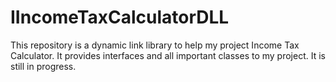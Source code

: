 # IIncomeTaxCalculatorDLL
This repository is a dynamic link library to help my project Income Tax Calculator. It provides interfaces and all important classes to my project. It is still in progress.
